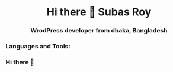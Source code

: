 <h1 align="center">Hi there 👋 Subas Roy</h1>
<h3 align="center">WrodPress developer from dhaka, Bangladesh</h3>


<h3 align="left">Languages and Tools:</h3>


### Hi there 👋

<!--
**Subas-roy/Subas-Roy** is a ✨ _special_ ✨ repository because its `README.md` (this file) appears on your GitHub profile.

Here are some ideas to get you started:

- 🔭 I’m currently working on ...
- 🌱 I’m currently learning ...
- 👯 I’m looking to collaborate on ...
- 🤔 I’m looking for help with ...
- 💬 Ask me about ...
- 📫 How to reach me: ...
- 😄 Pronouns: ...
- ⚡ Fun fact: ...
-->
